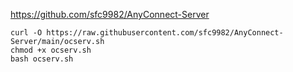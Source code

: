 https://github.com/sfc9982/AnyConnect-Server
```
curl -O https://raw.githubusercontent.com/sfc9982/AnyConnect-Server/main/ocserv.sh
chmod +x ocserv.sh
bash ocserv.sh
```
